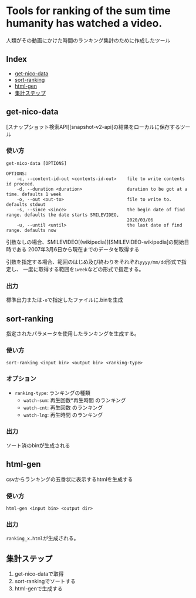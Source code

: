 Tools for ranking of the sum time humanity has watched a video.
====

人類がその動画にかけた時間のランキング集計のために作成したツール

## Index
- [get-nico-data](#get-nico-data)
- [sort-ranking](#sort-ranking)
- [html-gen](#html-gen)
- [集計ステップ](#集計ステップ)

## get-nico-data

[スナップショット検索API][snapshot-v2-api]の結果をローカルに保存するツール

### 使い方

```
get-nico-data [OPTIONS]

OPTIONS:
    -c, --content-id-out <contents-id-out>    file to write contents id proceed.
    -d, --duration <duration>                 duration to be got at a time. defaults 1 week
    -o, --out <out-to>                        file to write to. defaults stdout
    -s, --since <since>                       the begin date of find range. defaults the date starts SMILEVIDEO,
                                              2020/03/06
    -u, --until <until>                       the last date of find range. defaults now
```

引数なしの場合、SMILEVIDEO[(wikipedia)][SMILEVIDEO-wikipedia]の開始日時である
2007年3月6日から現在までのデータを取得する

引数を指定する場合、範囲のはじめ及び終わりをそれぞれ``yyyy/mm/dd``形式で指定し、
一度に取得する範囲を``1week``などの形式で指定する。

### 出力

標準出力または`-o`で指定したファイルに.binを生成

## sort-ranking

指定されたパラメータを使用したランキングを生成する。

### 使い方

```
sort-ranking <input bin> <output bin> <ranking-type>
```

### オプション

- `ranking-type`: ランキングの種類
  - `watch-sum`: 再生回数*再生時間 のランキング
  - `watch-cnt`: 再生回数 のランキング
  - `watch-lng`: 再生時間 のランキング

### 出力

ソート済のbinが生成される

## html-gen

csvからランキングの五番状に表示するhtmlを生成する

### 使い方

```
html-gen <input bin> <output dir>
```

### 出力

`ranking_x.html`が生成される。

## 集計ステップ

1. get-nico-dataで取得
3. sort-rankingでソートする
4. html-genで生成する
